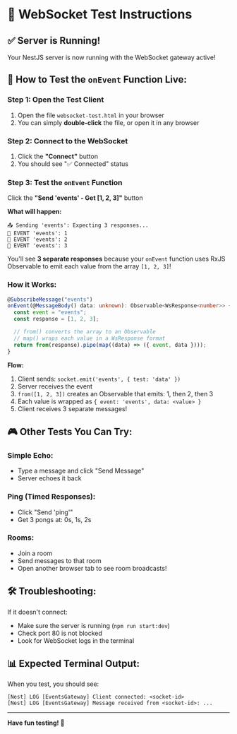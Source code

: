 # 🔌 WebSocket Test Instructions

## ✅ Server is Running!

Your NestJS server is now running with the WebSocket gateway active!

## 📝 How to Test the `onEvent` Function Live:

### Step 1: Open the Test Client
1. Open the file `websocket-test.html` in your browser
2. You can simply **double-click** the file, or open it in any browser

### Step 2: Connect to the WebSocket
1. Click the **"Connect"** button
2. You should see "✅ Connected" status

### Step 3: Test the `onEvent` Function
Click the **"Send 'events' - Get [1, 2, 3]"** button

**What will happen:**
```
📤 Sending 'events': Expecting 3 responses...
📨 EVENT 'events': 1
📨 EVENT 'events': 2
📨 EVENT 'events': 3
```

You'll see **3 separate responses** because your `onEvent` function uses RxJS Observable to emit each value from the array `[1, 2, 3]`!

### How it Works:
```typescript
@SubscribeMessage("events")
onEvent(@MessageBody() data: unknown): Observable<WsResponse<number>> {
  const event = "events";
  const response = [1, 2, 3];

  // from() converts the array to an Observable
  // map() wraps each value in a WsResponse format
  return from(response).pipe(map((data) => ({ event, data })));
}
```

**Flow:**
1. Client sends: `socket.emit('events', { test: 'data' })`
2. Server receives the event
3. `from([1, 2, 3])` creates an Observable that emits: 1, then 2, then 3
4. Each value is wrapped as `{ event: 'events', data: <value> }`
5. Client receives 3 separate messages!

## 🎮 Other Tests You Can Try:

### Simple Echo:
- Type a message and click "Send Message"
- Server echoes it back

### Ping (Timed Responses):
- Click "Send 'ping'"
- Get 3 pongs at: 0s, 1s, 2s

### Rooms:
- Join a room
- Send messages to that room
- Open another browser tab to see room broadcasts!

## 🛠️ Troubleshooting:

If it doesn't connect:
- Make sure the server is running (`npm run start:dev`)
- Check port 80 is not blocked
- Look for WebSocket logs in the terminal

## 📊 Expected Terminal Output:

When you test, you should see:
```
[Nest] LOG [EventsGateway] Client connected: <socket-id>
[Nest] LOG [EventsGateway] Message received from <socket-id>: ...
```

---

**Have fun testing! 🚀**
